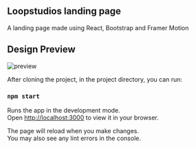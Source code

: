 ## Loopstudios landing page

A landing page made using React, Bootstrap and Framer Motion

## Design Preview

![preview](https://user-images.githubusercontent.com/121347385/236462325-802a7a24-586e-4007-ae45-441194f956ad.png)

After cloning the project, in the project directory, you can run:

### `npm start`

Runs the app in the development mode.\
Open [http://localhost:3000](http://localhost:3000) to view it in your browser.

The page will reload when you make changes.\
You may also see any lint errors in the console.


